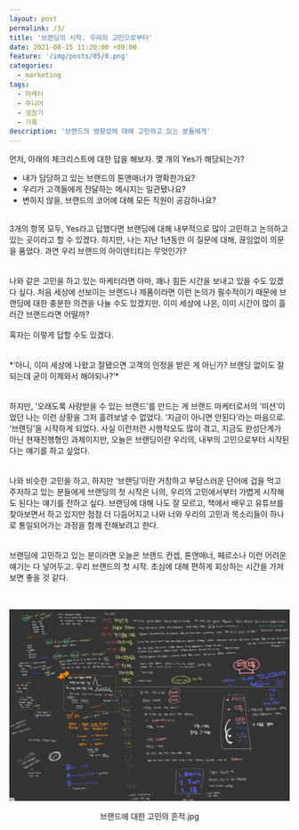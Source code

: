 ```yaml
---
layout: post
permalink: /3/
title: '브랜딩의 시작. 우리의 고민으로부터'
date: 2021-08-15 11:20:00 +09:00
feature: '/img/posts/05/0.png'
categories:
  - marketing
tags:
  - 마케터
  - 주니어
  - 성장기
  - 기록
description: '브랜드의 방향성에 대해 고민하고 있는 분들에게'
---
```

먼저, 아래의 체크리스트에 대한 답을 해보자. 몇 개의 Yes가 해당되는가?

* 내가 담당하고 있는 브랜드의 톤앤매너가 명확한가요?
* 우리가 고객들에게 전달하는 메시지는 일관됐나요?
* 변하지 않을, 브랜드의 코어에 대해 모든 직원이 공감하나요?

<br>
3개의 항목 모두, Yes라고 답했다면 브랜딩에 대해 내부적으로 많이 고민하고 논의하고 있는 곳이라고 할 수 있겠다. 하지만, 나는 지난 1년동안 이 질문에 대해, 끊임없이 의문을 품었다. 과연 우리 브랜드의 아이덴티티는 무엇인가?
<br>
<br>
<br>
나와 같은 고민을 하고 있는 마케터라면 아마, 꽤나 힘든 시간을 보내고 있을 수도 있겠다 싶다. 처음 세상에 선보이는 브랜드나 제품이라면 이런 논의가 필수적이기 때문에 브랜딩에 대한 충분한 의견을 나눌 수도 있겠지만. 이미 세상에 나온, 이미 시간이 많이 흘러간 브랜드라면 어떨까?
<br>
<br>
혹자는 이렇게 답할 수도 있겠다.
<br>
<br>
<br>
*‘아니, 이미 세상에 나왔고 잘됐으면 고객의 인정을 받은 게 아닌가? 브랜딩 없이도 잘되는데 굳이 이제와서 해야되나?’*
<br>
<br>
<br>
하지만, ‘오래도록 사랑받을 수 있는 브랜드’를 만드는 게 브랜드 마케터로서의 ‘미션’이었던 나는 이런 상황을 그저 흘려보낼 수 없었다. ‘지금이 아니면 안된다’라는 마음으로. ‘브랜딩’을 시작하게 되었다. 사실 이런저런 시행착오도 많이 겪고, 지금도 완성단계가 아닌 현재진행형인 과제이지만, 오늘은 브랜딩이란 우리의, 내부의 고민으로부터 시작된다는 얘기를 하고 싶었다.
<br>
<br>
<br>
나와 비슷한 고민을 하고, 하지만 ‘브랜딩’이란 거창하고 부담스러운 단어에 겁을 먹고 주저하고 있는 분들에게 브랜딩의 첫 시작은 나의, 우리의 고민에서부터 가볍게 시작해도 된다는 얘기를  전하고 싶다. 브랜딩에 대해 나도 잘 모르고, 책에서 배우고 유튜브를 찾아보면서 하고 있지만 점점 더 다듬어지고 나와 너와 우리의 고민과 목소리들이 하나로 통일되어가는 과정을 함께 전해보려고 한다.
<br>
<br>
<br>
브랜딩에 고민하고 있는 분이라면 오늘은 브랜드 컨셉, 톤앤매너, 페르소나 이런 어려운 얘기는 다 넣어두고. 우리 브랜드의 첫 시작. 초심에 대해 편하게 회상하는 시간을 가져보면 좋을 것 같다.
<br>
<br>
<br>

![이미지1](/img/posts/05/1.jpg)
<center> 브랜드에 대한 고민의 흔적.jpg </center>
<br>
<br>
